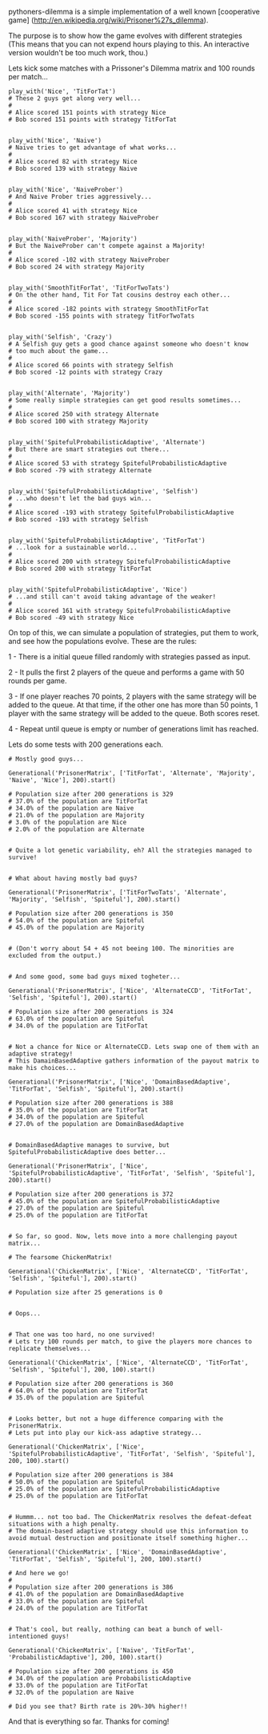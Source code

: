 pythoners-dilemma is a simple implementation of a well known [cooperative game] (http://en.wikipedia.org/wiki/Prisoner%27s_dilemma).


The purpose is to show how the game evolves with different strategies (This means that you 
can not expend hours playing to this. An interactive version wouldn't be too much work, thou.)


Lets kick some matches with a Prissoner's Dilemma matrix and 100 rounds per match...    
    
    
    
    play_with('Nice', 'TitForTat')
    # These 2 guys get along very well... 
    #
    # Alice scored 151 points with strategy Nice
    # Bob scored 151 points with strategy TitForTat


    play_with('Nice', 'Naive')
    # Naive tries to get advantage of what works...
    #
    # Alice scored 82 with strategy Nice
    # Bob scored 139 with strategy Naive
    
    
    play_with('Nice', 'NaiveProber')
    # And Naive Prober tries aggressively...
    #
    # Alice scored 41 with strategy Nice
    # Bob scored 167 with strategy NaiveProber


    play_with('NaiveProber', 'Majority')
    # But the NaiveProber can't compete against a Majority!
    #
    # Alice scored -102 with strategy NaiveProber
    # Bob scored 24 with strategy Majority
    
    
    play_with('SmoothTitForTat', 'TitForTwoTats')
    # On the other hand, Tit For Tat cousins destroy each other...
    #
    # Alice scored -182 points with strategy SmoothTitForTat
    # Bob scored -155 points with strategy TitForTwoTats
    
    
    play_with('Selfish', 'Crazy')
    # A Selfish guy gets a good chance against someone who doesn't know
    # too much about the game...
    #
    # Alice scored 66 points with strategy Selfish
    # Bob scored -12 points with strategy Crazy
    
 
    play_with('Alternate', 'Majority')
    # Some really simple strategies can get good results sometimes...
    #
    # Alice scored 250 with strategy Alternate
    # Bob scored 100 with strategy Majority
    
    
    play_with('SpitefulProbabilisticAdaptive', 'Alternate')
    # But there are smart strategies out there...
    #
    # Alice scored 53 with strategy SpitefulProbabilisticAdaptive
    # Bob scored -79 with strategy Alternate


    play_with('SpitefulProbabilisticAdaptive', 'Selfish')
    # ...who doesn't let the bad guys win...
    #
    # Alice scored -193 with strategy SpitefulProbabilisticAdaptive
    # Bob scored -193 with strategy Selfish


    play_with('SpitefulProbabilisticAdaptive', 'TitForTat')
    # ...look for a sustainable world...
    #
    # Alice scored 200 with strategy SpitefulProbabilisticAdaptive
    # Bob scored 200 with strategy TitForTat    
    
    
    play_with('SpitefulProbabilisticAdaptive', 'Nice')
    # ...and still can't avoid taking advantage of the weaker!
    #
    # Alice scored 161 with strategy SpitefulProbabilisticAdaptive
    # Bob scored -49 with strategy Nice



On top of this, we can simulate a population of strategies, put them to work, and see how the populations evolve.
These are the rules:

1 - There is a initial queue filled randomly with strategies passed as input.

2 - It pulls the first 2 players of the queue and performs a game with 50 rounds per game.

3 - If one player reaches 70 points, 2 players with the same strategy will be added to the queue.
    At that time, if the other one has more than 50 points, 1 player with the same strategy will
    be added to the queue. Both scores reset.
    
4 - Repeat until queue is empty or number of generations limit has reached.
    


Lets do some tests with 200 generations each.



    # Mostly good guys...

    Generational('PrisonerMatrix', ['TitForTat', 'Alternate', 'Majority', 'Naive', 'Nice'], 200).start()

    # Population size after 200 generations is 329
    # 37.0% of the population are TitForTat
    # 34.0% of the population are Naive
    # 21.0% of the population are Majority
    # 3.0% of the population are Nice
    # 2.0% of the population are Alternate


    # Quite a lot genetic variability, eh? All the strategies managed to survive!

    
    # What about having mostly bad guys?

    Generational('PrisonerMatrix', ['TitForTwoTats', 'Alternate', 'Majority', 'Selfish', 'Spiteful'], 200).start()

    # Population size after 200 generations is 350
    # 54.0% of the population are Spiteful
    # 45.0% of the population are Majority
    
    
    # (Don't worry about 54 + 45 not beeing 100. The minorities are excluded from the output.)
    
    
    # And some good, some bad guys mixed togheter...    

    Generational('PrisonerMatrix', ['Nice', 'AlternateCCD', 'TitForTat', 'Selfish', 'Spiteful'], 200).start()

    # Population size after 200 generations is 324
    # 63.0% of the population are Spiteful
    # 34.0% of the population are TitForTat


    # Not a chance for Nice or AlternateCCD. Lets swap one of them with an adaptive strategy!
    # This DamainBasedAdaptive gathers information of the payout matrix to make his choices...

    Generational('PrisonerMatrix', ['Nice', 'DomainBasedAdaptive', 'TitForTat', 'Selfish', 'Spiteful'], 200).start()

    # Population size after 200 generations is 388
    # 35.0% of the population are TitForTat
    # 34.0% of the population are Spiteful
    # 27.0% of the population are DomainBasedAdaptive

        
    # DomainBasedAdaptive manages to survive, but SpitefulProbabilisticAdaptive does better...

    Generational('PrisonerMatrix', ['Nice', 'SpitefulProbabilisticAdaptive', 'TitForTat', 'Selfish', 'Spiteful'], 200).start()

    # Population size after 200 generations is 372
    # 45.0% of the population are SpitefulProbabilisticAdaptive
    # 27.0% of the population are Spiteful
    # 25.0% of the population are TitForTat
    

    # So far, so good. Now, lets move into a more challenging payout matrix...
    
    # The fearsome ChickenMatrix!

    Generational('ChickenMatrix', ['Nice', 'AlternateCCD', 'TitForTat', 'Selfish', 'Spiteful'], 200).start()

    # Population size after 25 generations is 0
    
    
    # Oops...


    # That one was too hard, no one survived! 
    # Lets try 100 rounds per match, to give the players more chances to replicate themselves...

    Generational('ChickenMatrix', ['Nice', 'AlternateCCD', 'TitForTat', 'Selfish', 'Spiteful'], 200, 100).start()

    # Population size after 200 generations is 360
    # 64.0% of the population are TitForTat
    # 35.0% of the population are Spiteful
    
    
    # Looks better, but not a huge difference comparing with the PrisonerMatrix.
    # Lets put into play our kick-ass adaptive strategy...

    Generational('ChickenMatrix', ['Nice', 'SpitefulProbabilisticAdaptive', 'TitForTat', 'Selfish', 'Spiteful'], 200, 100).start()

    # Population size after 200 generations is 384
    # 50.0% of the population are Spiteful
    # 25.0% of the population are SpitefulProbabilisticAdaptive
    # 25.0% of the population are TitForTat


    # Hummm... not too bad. The ChickenMatrix resolves the defeat-defeat situations with a high penalty.
    # The domain-based adaptive strategy should use this information to avoid mutual destruction and positionate itself something higher...

    Generational('ChickenMatrix', ['Nice', 'DomainBasedAdaptive', 'TitForTat', 'Selfish', 'Spiteful'], 200, 100).start()

    # And here we go!
    #     
    # Population size after 200 generations is 386
    # 41.0% of the population are DomainBasedAdaptive
    # 33.0% of the population are Spiteful
    # 24.0% of the population are TitForTat
    

    # That's cool, but really, nothing can beat a bunch of well-intentioned guys!

    Generational('ChickenMatrix', ['Naive', 'TitForTat', 'ProbabilisticAdaptive'], 200, 100).start()

    # Population size after 200 generations is 450
    # 34.0% of the population are ProbabilisticAdaptive
    # 33.0% of the population are TitForTat
    # 32.0% of the population are Naive
    
    # Did you see that? Birth rate is 20%-30% higher!! 
    



And that is everything so far. Thanks for coming!

